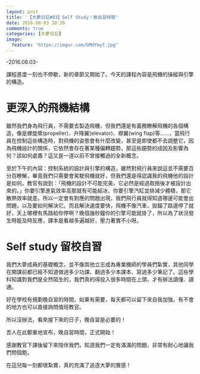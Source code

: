 ```yaml
---
layout: post
title: '【大夢日記#03】Self Study！晚自習時間'
date: 2016-08-03 10:39
comments: true
categories: [大夢日記]
image:
  feature: "https://imgur.com/bMdYmyf.jpg"
---
```


-2016.08.03-

課程進度一刻也不停歇，新的章節又開始了。今天的課程內容是飛機的操縱與引擎的構造。

<!-- more -->

# 更深入的飛機結構

雖然我們身為飛行員，不需要去製造飛機，但我們還是有義務瞭解飛機的各個構造，像是螺旋槳(propeller)、升降翼(elevator)、襟翼(wing flap)等......，當飛行員在控制這些構造時，對飛機的姿態會有什麼改變，甚至是即使都不去調整它，因為飛機設計的關係，它依然會存在著某種偏轉趨勢，那這些趨勢的成因及影響為何？該如何處置？這又是一道以前不曾接觸過的全新概念。

至於下午的內容：控制系統的設計與引擎的構造，雖然對飛行員來說這並不需要百分百瞭解，畢竟我們只需要會駕駛飛機就好，但我們還是得認識我的飛機他的設計是如何。教官有說到：「飛機的設計不可能完美，它必然是經過取捨後才被設計出來的。」你要引擎進氣效率高那就有可能結冰、你要引擎汽缸並排減少體積，那它散熱效率就差。所以一定會有對應的問題出現，我們飛行員就得知道哪邊可能會出問題，以及要如何解決它。而且解決速度要快，飛機不像汽車，拋錨了路邊停了就好，天上哪裡有馬路給你停啊？晚個幾秒鐘你的引擎可能就掛了，所以為了狀況發生時能及時反應，課本是看越多遍越好，壓力著實不小呀。

# Self study 留校自習

我們大夢成員的基礎概念，並不像其他立志成為專業機師的學員們紮實，其他同學在開課前都已經不知道做過多少功課、翻過多少本課本、寫過多少筆記了。這些學科知識對我們是全然陌生的，我們真的得投入很多時間在上頭，才有辦法讀懂、讀通。

好在學校有規劃晚自習的時間，如果有需要，每天都可以留下來自我加強，有不會的地方也可以直接詢問值班教官。

所以沒辦法，看來接下來的日子，晚自習是必要的！

吾人在此鄭重地宣布，晚自習時間，正式開始！

感謝教官下課後留下來陪伴我們，知道我們一定有滿滿的問題，非常有耐心地讓我們問個飽。

在這兒每一刻都很紮實，真的充滿了追逐大夢的實感！
